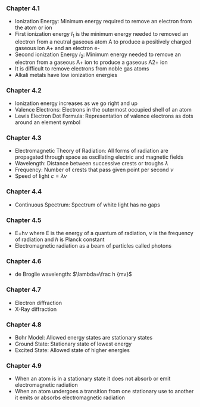 ### Chapter 4.1 
- Ionization Energy: Minimum energy required to remove an electron from the atom or ion
- First ionization energy $I_1$ is the minimum energy needed to removed an electron from a neutral gaseous atom A to produce a positively charged gaseous ion A+ and an electron e-
- Second ionization Energy $I_2$: Minimum energy needed to remove an electron from a gaseous A+ ion to produce a gaseous A2+ ion
- It is difficult to remove electrons from noble gas atoms
- Alkali metals have low ionization energies
### Chapter 4.2
- Ionization energy increases as we go right and up 
- Valence Electrons: Electrons in the outermost occupied shell of an atom
- Lewis Electron Dot Formula: Representation of valence electrons as dots around an element symbol
### Chapter 4.3
- Electromagnetic Theory of Radiation: All forms of radiation are propagated through space as oscillating electric and magnetic fields
- Wavelength: Distance between successive crests or troughs $\lambda$
- Frequency: Number of crests that pass given point per second $\nu$
- Speed of light $c=\lambda\nu$
### Chapter 4.4
- Continuous Spectrum: Spectrum of white light has no gaps
### Chapter 4.5
- E=h$\nu$ where E is the energy of a quantum of radiation, $\nu$ is the frequency of radiation and $h$ is Planck constant
- Electromagnetic radiation as a beam of particles called photons
### Chapter 4.6
- de Broglie wavelength: $\lambda=\frac h {mv}$
### Chapter 4.7
- Electron diffraction
- X-Ray diffraction
### Chapter 4.8
- Bohr Model: Allowed energy states are stationary states
- Ground State: Stationary state of lowest energy
- Excited State: Allowed state of higher energies
### Chapter 4.9
- When an atom is in a stationary state it does not absorb or emit electromagnetic radiation
- When an atom undergoes a transition from one stationary use to another it emits or absorbs electromagnetic radiation
